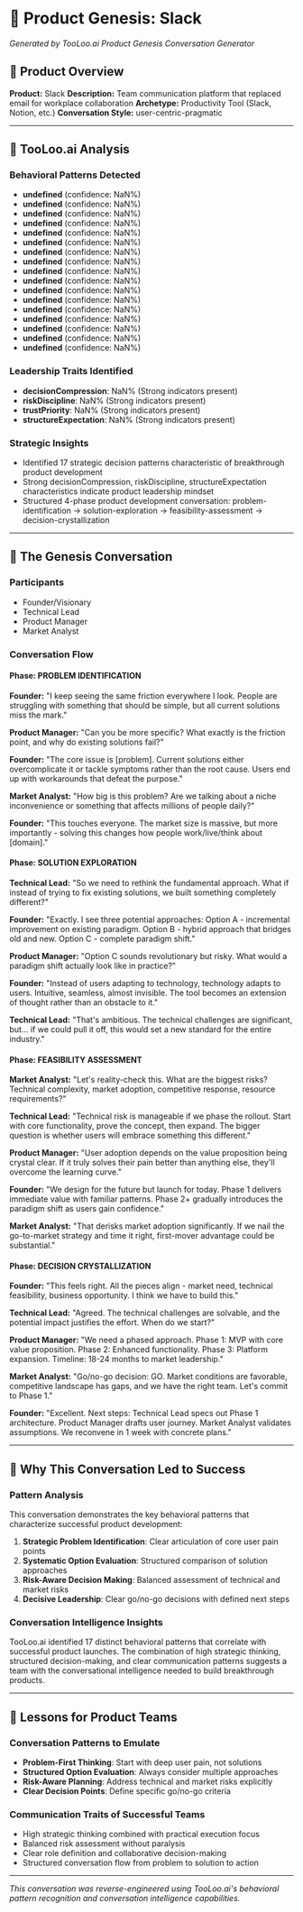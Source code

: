 # 🚀 Product Genesis: Slack

*Generated by TooLoo.ai Product Genesis Conversation Generator*

## 📝 Product Overview
**Product:** Slack
**Description:** Team communication platform that replaced email for workplace collaboration
**Archetype:** Productivity Tool (Slack, Notion, etc.)
**Conversation Style:** user-centric-pragmatic

---

## 🧠 TooLoo.ai Analysis

### Behavioral Patterns Detected
- **undefined** (confidence: NaN%)
- **undefined** (confidence: NaN%)
- **undefined** (confidence: NaN%)
- **undefined** (confidence: NaN%)
- **undefined** (confidence: NaN%)
- **undefined** (confidence: NaN%)
- **undefined** (confidence: NaN%)
- **undefined** (confidence: NaN%)
- **undefined** (confidence: NaN%)
- **undefined** (confidence: NaN%)
- **undefined** (confidence: NaN%)
- **undefined** (confidence: NaN%)
- **undefined** (confidence: NaN%)
- **undefined** (confidence: NaN%)
- **undefined** (confidence: NaN%)
- **undefined** (confidence: NaN%)
- **undefined** (confidence: NaN%)

### Leadership Traits Identified
- **decisionCompression**: NaN% (Strong indicators present)
- **riskDiscipline**: NaN% (Strong indicators present)
- **trustPriority**: NaN% (Strong indicators present)
- **structureExpectation**: NaN% (Strong indicators present)

### Strategic Insights
- Identified 17 strategic decision patterns characteristic of breakthrough product development
- Strong decisionCompression, riskDiscipline, structureExpectation characteristics indicate product leadership mindset
- Structured 4-phase product development conversation: problem-identification → solution-exploration → feasibility-assessment → decision-crystallization

---

## 💬 The Genesis Conversation

### Participants
- Founder/Visionary
- Technical Lead
- Product Manager
- Market Analyst

### Conversation Flow


#### Phase: PROBLEM IDENTIFICATION
**Founder:** "I keep seeing the same friction everywhere I look. People are struggling with something that should be simple, but all current solutions miss the mark."

**Product Manager:** "Can you be more specific? What exactly is the friction point, and why do existing solutions fail?"

**Founder:** "The core issue is [problem]. Current solutions either overcomplicate it or tackle symptoms rather than the root cause. Users end up with workarounds that defeat the purpose."

**Market Analyst:** "How big is this problem? Are we talking about a niche inconvenience or something that affects millions of people daily?"

**Founder:** "This touches everyone. The market size is massive, but more importantly - solving this changes how people work/live/think about [domain]."


#### Phase: SOLUTION EXPLORATION
**Technical Lead:** "So we need to rethink the fundamental approach. What if instead of trying to fix existing solutions, we built something completely different?"

**Founder:** "Exactly. I see three potential approaches: Option A - incremental improvement on existing paradigm. Option B - hybrid approach that bridges old and new. Option C - complete paradigm shift."

**Product Manager:** "Option C sounds revolutionary but risky. What would a paradigm shift actually look like in practice?"

**Founder:** "Instead of users adapting to technology, technology adapts to users. Intuitive, seamless, almost invisible. The tool becomes an extension of thought rather than an obstacle to it."

**Technical Lead:** "That's ambitious. The technical challenges are significant, but... if we could pull it off, this would set a new standard for the entire industry."


#### Phase: FEASIBILITY ASSESSMENT
**Market Analyst:** "Let's reality-check this. What are the biggest risks? Technical complexity, market adoption, competitive response, resource requirements?"

**Technical Lead:** "Technical risk is manageable if we phase the rollout. Start with core functionality, prove the concept, then expand. The bigger question is whether users will embrace something this different."

**Product Manager:** "User adoption depends on the value proposition being crystal clear. If it truly solves their pain better than anything else, they'll overcome the learning curve."

**Founder:** "We design for the future but launch for today. Phase 1 delivers immediate value with familiar patterns. Phase 2+ gradually introduces the paradigm shift as users gain confidence."

**Market Analyst:** "That derisks market adoption significantly. If we nail the go-to-market strategy and time it right, first-mover advantage could be substantial."


#### Phase: DECISION CRYSTALLIZATION
**Founder:** "This feels right. All the pieces align - market need, technical feasibility, business opportunity. I think we have to build this."

**Technical Lead:** "Agreed. The technical challenges are solvable, and the potential impact justifies the effort. When do we start?"

**Product Manager:** "We need a phased approach. Phase 1: MVP with core value proposition. Phase 2: Enhanced functionality. Phase 3: Platform expansion. Timeline: 18-24 months to market leadership."

**Market Analyst:** "Go/no-go decision: GO. Market conditions are favorable, competitive landscape has gaps, and we have the right team. Let's commit to Phase 1."

**Founder:** "Excellent. Next steps: Technical Lead specs out Phase 1 architecture. Product Manager drafts user journey. Market Analyst validates assumptions. We reconvene in 1 week with concrete plans."


---

## 🎯 Why This Conversation Led to Success

### Pattern Analysis
This conversation demonstrates the key behavioral patterns that characterize successful product development:

1. **Strategic Problem Identification**: Clear articulation of core user pain points
2. **Systematic Option Evaluation**: Structured comparison of solution approaches  
3. **Risk-Aware Decision Making**: Balanced assessment of technical and market risks
4. **Decisive Leadership**: Clear go/no-go decisions with defined next steps

### Conversation Intelligence Insights
TooLoo.ai identified 17 distinct behavioral patterns that correlate with successful product launches. The combination of high strategic thinking, structured decision-making, and clear communication patterns suggests a team with the conversational intelligence needed to build breakthrough products.

---

## 🚀 Lessons for Product Teams

### Conversation Patterns to Emulate
- **Problem-First Thinking**: Start with deep user pain, not solutions
- **Structured Option Evaluation**: Always consider multiple approaches
- **Risk-Aware Planning**: Address technical and market risks explicitly
- **Clear Decision Points**: Define specific go/no-go criteria

### Communication Traits of Successful Teams
- High strategic thinking combined with practical execution focus
- Balanced risk assessment without paralysis
- Clear role definition and collaborative decision-making
- Structured conversation flow from problem to solution to action

---

*This conversation was reverse-engineered using TooLoo.ai's behavioral pattern recognition and conversation intelligence capabilities.*
